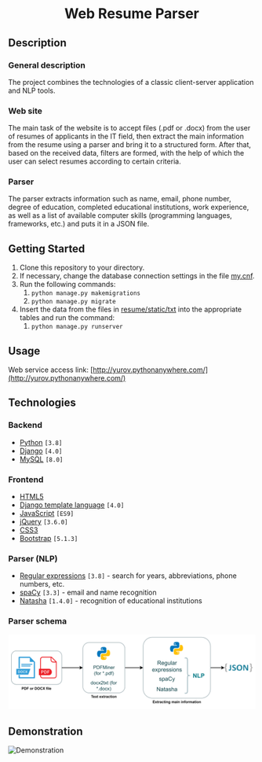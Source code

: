 <h1 align="center">Web Resume Parser</h1>

## Description
### General description
The project combines the technologies of a classic client-server application and NLP tools.
### Web site
The main task of the website is to accept files (.pdf or .docx) from the user of resumes of
applicants in the IT field, then extract the main information from the resume using a parser
and bring it to a structured form.
After that, based on the received data, filters are formed, with the help of which the user
can select resumes according to certain criteria.
### Parser
The parser extracts information such as name, email, phone number, degree of education,
completed educational institutions, work experience, as well as a list of available
computer skills (programming languages, frameworks, etc.) and puts it in a JSON file.

## Getting Started
1. Clone this repository to your directory.
2. If necessary, change the database connection settings in the file [my.cnf](my.cnf).
3. Run the following commands:
   1. `python manage.py makemigrations`
   2. `python manage.py migrate`
4. Insert the data from the files in [resume/static/txt](resume/static/txt) into the appropriate tables and run the command:
   1. `python manage.py runserver`

## Usage
Web service access link: [http://yurov.pythonanywhere.com/](http://yurov.pythonanywhere.com/)

## Technologies
### Backend
- [Python](https://www.python.org/) `[3.8]`
- [Django](https://www.djangoproject.com/) `[4.0]`
- [MySQL](https://www.mysql.com/) `[8.0]`
### Frontend
- [HTML5](https://dev.w3.org/html5/html-author/)
- [Django template language](https://docs.djangoproject.com/en/4.0/ref/templates/language/) `[4.0]`
- [JavaScript](https://developer.mozilla.org/en-US/docs/Web/JavaScript) `[ES9]`
- [jQuery](https://jquery.com/) `[3.6.0]`
- [CSS3](https://developer.mozilla.org/en-US/docs/Web/CSS)
- [Bootstrap](https://getbootstrap.com/) `[5.1.3]`
### Parser (NLP)
- [Regular expressions](https://docs.python.org/3/library/re.html) `[3.8]` - search for years, abbreviations, phone numbers, etc.
- [spaCy](https://spacy.io/) `[3.3]` - email and name recognition
- [Natasha](https://github.com/natasha/natasha) `[1.4.0]` - recognition of educational institutions

### Parser schema
![Parser schema](assets/scheme-en.png)

## Demonstration
![Demonstration](assets/demonstration.gif)